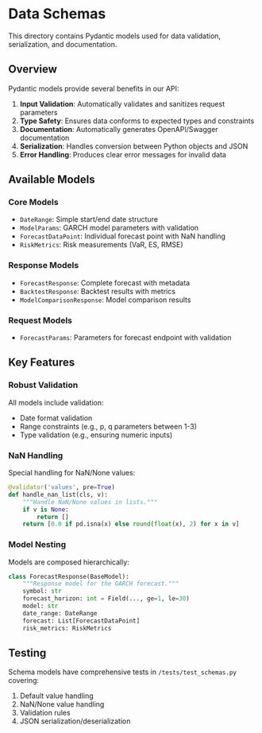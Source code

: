 # Data Schemas

This directory contains Pydantic models used for data validation, serialization, and documentation.

## Overview

Pydantic models provide several benefits in our API:

1. **Input Validation**: Automatically validates and sanitizes request parameters
2. **Type Safety**: Ensures data conforms to expected types and constraints
3. **Documentation**: Automatically generates OpenAPI/Swagger documentation
4. **Serialization**: Handles conversion between Python objects and JSON
5. **Error Handling**: Produces clear error messages for invalid data

## Available Models

### Core Models

- `DateRange`: Simple start/end date structure
- `ModelParams`: GARCH model parameters with validation
- `ForecastDataPoint`: Individual forecast point with NaN handling
- `RiskMetrics`: Risk measurements (VaR, ES, RMSE)

### Response Models

- `ForecastResponse`: Complete forecast with metadata
- `BacktestResponse`: Backtest results with metrics
- `ModelComparisonResponse`: Model comparison results

### Request Models

- `ForecastParams`: Parameters for forecast endpoint with validation

## Key Features

### Robust Validation

All models include validation:

- Date format validation
- Range constraints (e.g., p, q parameters between 1-3)
- Type validation (e.g., ensuring numeric inputs)

### NaN Handling

Special handling for NaN/None values:

```python
@validator('values', pre=True)
def handle_nan_list(cls, v):
    """Handle NaN/None values in lists."""
    if v is None:
        return []
    return [0.0 if pd.isna(x) else round(float(x), 2) for x in v]
```

### Model Nesting

Models are composed hierarchically:

```python
class ForecastResponse(BaseModel):
    """Response model for the GARCH forecast."""
    symbol: str
    forecast_horizon: int = Field(..., ge=1, le=30)
    model: str
    date_range: DateRange
    forecast: List[ForecastDataPoint]
    risk_metrics: RiskMetrics
```

## Testing

Schema models have comprehensive tests in `/tests/test_schemas.py` covering:

1. Default value handling
2. NaN/None value handling
3. Validation rules
4. JSON serialization/deserialization 